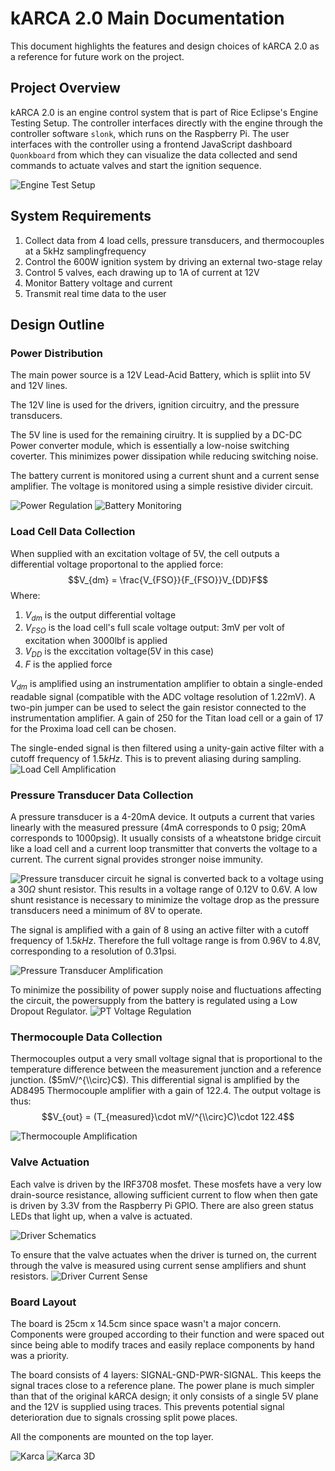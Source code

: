# kARCA 2.0 Main Documentation

This document highlights the features and design choices of kARCA 2.0 as a reference for future work on the project.


## Project Overview
kARCA 2.0 is an engine control system  that is part of Rice Eclipse's Engine Testing Setup. The controller interfaces directly with the engine through the controller software `slonk`, which runs on the Raspberry Pi. The user interfaces with the controller using a frontend JavaScript dashboard `Quonkboard` from which they can visualize the data collected and send commands to actuate valves and start the ignition sequence.

![Engine Test Setup](readme_images/engine_test_setup.png)

## System Requirements
1. Collect data from 4 load cells, pressure transducers, and thermocouples at a 5kHz samplingfrequency
2. Control the 600W ignition system by driving an external two-stage relay
3. Control 5 valves, each drawing up to 1A of current at 12V
4. Monitor Battery voltage and current
5. Transmit real time data to the user

## Design Outline

### Power Distribution

The main power source is a 12V Lead-Acid Battery, which is spliit into 5V and 12V lines.

The 12V line is used for the drivers, ignition circuitry, and the pressure transducers.

The 5V line is used for the remaining ciruitry. It is supplied by a DC-DC Power converter module, which is essentially a low-noise switching coverter. This minimizes power dissipation while reducing switching noise.

The battery current is monitored using a current shunt and a current sense amplifier. The voltage is monitored using a simple resistive divider circuit.

![Power Regulation](Schematics/Regulators.jpg)
![Battery Monitoring](Schematics/Regulators_Battery-monitoring.jpg)

### Load Cell Data Collection
When supplied with an excitation voltage of 5V, the cell outputs a differential voltage proportonal to the applied force:
$$V_{dm} = \frac{V_{FSO}}{F_{FSO}}V_{DD}F$$
Where:
1. $V_{dm}$ is the output differential voltage
2. $V_{FSO}$ is the load cell's full scale voltage output: 3mV per volt of excitation when 3000lbf is applied
3. $V_{DD}$ is the exccitation voltage(5V in this case)
4. $F$ is the applied force

$V_{dm}$ is amplified using an instrumentation amplifier to obtain a single-ended readable signal (compatible with the ADC voltage resolution of 1.22mV). A two-pin jumper can be used to select the gain resistor connected to the instrumentation amplifier. A gain of 250 for the Titan load cell or a gain of 17 for the Proxima load cell can be chosen.

The single-ended signal is then filtered using a unity-gain active filter with a cutoff frequency of $1.5kHz$. This is to prevent aliasing during sampling.
![Load Cell Amplification](Schematics/Load_Cells_amplification.jpg)

### Pressure Transducer Data Collection
A pressure transducer is a 4-20mA device. It outputs a current that varies linearly with the measured pressure (4mA corresponds to 0 psig; 20mA corresponds to 1000psig). It usually consists of a wheatstone bridge circuit like a load cell and a current loop transmitter that converts the voltage to a current. The current signal provides stronger noise immunity. 

![Pressure transducer circuit](readme_images/pt_ops.png)
he signal is converted back to a voltage using a $30\Omega$ shunt resistor. This results in a voltage range of 0.12V to 0.6V. A low shunt resistance is necessary to minimize the voltage drop as the pressure transducers need a minimum of 8V to operate.

The signal is amplified with a gain of 8 using an active filter with a cutoff frequency of $1.5kHz$. Therefore the full voltage range is from 0.96V to 4.8V, corresponding to a resolution of 0.31psi.

![Pressure Transducer Amplification](Schematics/Pressure-Transducers_amplification.jpg)

To minimize the possibility of power supply noise and fluctuations affecting the circuit, the powersupply from the battery is regulated using a Low Dropout Regulator.
![PT Voltage Regulation](Schematics/pt_v-reg.png)

### Thermocouple Data Collection
Thermocouples output a very small voltage signal that is proportional to the temperature difference between the measurement junction and a reference junction.
 ($5mV/^{\\circ}C$). This differential signal is amplified by the AD8495 Thermocouple amplifier with a gain of 122.4. The output voltage is thus:
 $$V_{out} = (T_{measured}\cdot mV/^{\\circ}C)\cdot 122.4$$

 ![Thermocouple Amplification](Schematics/Thermocouples_amplification.jpg)

 ### Valve Actuation
 Each valve is driven by the IRF3708 mosfet. These mosfets have a very low drain-source resistance, allowing sufficient current to flow when then gate is driven by 3.3V from the 
 Raspberry Pi GPIO. There are also green status LEDs that light up, when a valve is actuated.

 ![Driver Schematics](Schematics/Drivers_mosfet.jpg)

 To ensure that the valve actuates when the driver is turned on, the current through the valve is measured using current sense amplifiers and shunt resistors.
 ![Driver Current Sense](Schematics/Drivers_current-sense.jpg)


 ### Board Layout
 The board is 25cm x 14.5cm since space wasn't a major concern. Components were grouped according to their function and were spaced out since being able to modify traces and easily replace components by hand was a priority.

 The board consists of 4 layers: SIGNAL-GND-PWR-SIGNAL. This keeps the signal traces close to a reference plane. The power plane is much simpler than that of the original kARCA design; it only consists of a single 5V plane and the 12V is supplied using traces. This prevents potential signal deterioration due to signals crossing split powe places.

 All the components are mounted on the top layer.

 ![Karca](readme_images/board.png)
 ![Karca 3D](readme_images/board_3d.png)